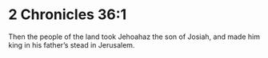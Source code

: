 # 2 Chronicles 36:1

Then the people of the land took Jehoahaz the son of Josiah, and made him king in his father’s stead in Jerusalem.